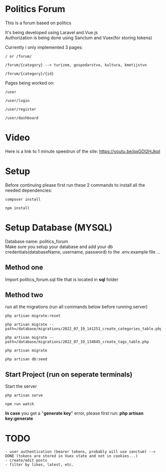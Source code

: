 # Politics Forum

This is a forum based on politics

It's being developed using Laravel and Vue.js<br/>
Authorization is being done using Sanctum and Vuex(for storing tokens)

Currently i only implemented 3 pages:
    
    / or /forum/
    
    /forum/{category} --> turizem, gospodarstvo, kultura, kmetijstvo
    
    /forum/{category}/{id}

Pages being worked on:

    /user

    /user/login

    /user/register

    /user/dashboard

# Video

Here is a link to 1 minute speedrun of the site: https://youtu.be/pxGDl2HJkpI

# Setup

Before continuing please first run these 2 commands to install all the needed dependencies:

    composer install
    
    npm install
    
# Setup Database (MYSQL)

Database name: politics_forum
<br/>
Make sure you setup your database and add your db credentials(databaseName, username, password) to the .env.example file ...
<br/>

## Method one
Import politics_forum.sql file that is located in <b>sql</b> folder

## Method two
run all the migrations (run all commands below before running server)

    php artisan migrate:reset

    php artisan migrate --path=/database/migrations/2022_07_19_141251_create_categories_table.php

    php artisan migrate --path=/database/migrations/2022_07_19_134845_create_tags_table.php   

    php artisan migrate

    php artisan db:seed

## Start Project (run on seperate terminals)

Start the server

    php artisan serve

    npm run watch

<b>In case</b> you get a "<b>generate key</b>" error, please first run: <b>php artisan key:generate</b>

# TODO

    - user authentication (bearer tokens, probably will use sanctum) --> DONE (tokens are stored in Vuex state and not in cookies...)
    - create/edit posts
    - filter by likes, latest, etc.
